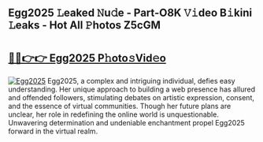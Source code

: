 ## Egg2025 𝙻eaked 𝙽u𝚍e - Part-O8K 𝚅𝚒deo B𝚒kini 𝙻eaks - Hot All 𝙿hotos Z5cGM

# <h2><a href="http://ld2m9f.urlbe.top/?page=Egg2025">🔗🔗👉👉 Egg2025 P𝚑oto𝚜Vid𝚎o</a></h2>

[![Egg2025](https://i.imgur.com/eBuTRDB.gif)](http://ld2m9f.urlbe.top/?page=Egg2025)
Egg2025, a complex and intriguing individual, defies easy understanding. Her unique approach to building a web presence has allured and offended followers, stimulating debates on artistic expression, consent, and the essence of virtual communities. Though her future plans are unclear, her role in redefining the online world is unquestionable. Unwavering determination and undeniable enchantment propel Egg2025 forward in the virtual realm.
